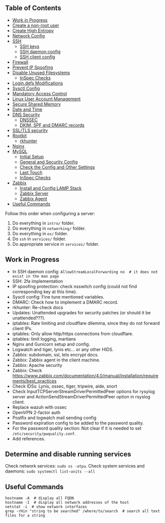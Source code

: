 ## Table of Contents
+ [Work in Progress](#work-in-progress)
+ [Create a non-root user](#create-a-non-root-user)
+ [Create High Entropy](#create-high-entropy)
+ [Network Config](#network-config)
+ [SSH](#ssh)
    + [SSH keys](#ssh-keys)
    + [SSH daemon config](#ssh-daemon-config)
    + [SSH client config](#ssh-client-config)
+ [Firewall](#firewall)
+ [Prevent IP Spoofing](#prevent-ip-spoofing)
+ [Disable Unused Filesystems](#disable-unused-filesystems)
    + [InSpec Checks](#inspec-checks)
+ [Login.defs Modifications](#login.defs-modifications)
+ [Sysctl Config](#sysctl-config)
+ [Mandatory Access Control](#mandatory-access-control)
+ [Linux User Account Management](#linux-user-account-management)
+ [Secure Shared Memory](#secure-shared-memory)
+ [Date and Time](#date-and-time)
+ [DNS Security](#dns-security)
    + [DNSSEC](#dnssec)
    + [DKIM, SPF and DMARC records](#dkim,-spf-and-dmarc-records)
+ [SSL/TLS security](#ssl/tls-security)
+ [Rootkit](#rootkit)
    + [rkhunter](#rkhunter)
+ [Nginx](#nginx)
+ [MySQL](#mysql)
    + [Initial Setup](#initial-setup)
    + [General and Security Config](#general-and-security-config)
    + [Check the Config and Other Settings](#check-the-config-and-other-settings)
    + [Last Touch](#last-touch)
    + [InSpec Checks](#inspec-checks)
+ [Zabbix](#Zabbix)
  + [Install and Config LAMP Stack](#install-and-config-lamp-stack)
  + [Zabbix Server](#zabbix-server)
  + [Zabbix Agent](#zabbix-agent)
+ [Useful Commands](#useful-commands)

Follow this order when configuring a server:
1. Do everything in `intro/` folder.
2. Do everything in `networking/` folder.
3. Do everything in `os/` folder.
4. Do `ssh` in `services/` folder.
5. Do appropriate service in `services/` folder.

## Work in Progress
+ In SSH daemon config: `AllowStreamLocalForwarding no  # it does not exist in the man page`
+ SSH: 2fa implementation
+ IP spoofing protection: check nsswitch config (could not find corresponding key at this time).
+ Sysctl config: Fine tune mentioned variables.
+ DMARC: Check how to implement a DMARC record.
+ rkhunter: Re-check docs
+ Updates: Unattended upgrades for security patches (or should it be unattended???).
+ iptables: Rate limiting and cloudflare dilemma, since they do not forward client IPs.
+ iptables: Only allow http/https connections from cloudflare.
+ iptables: limit logging, martians
+ Nginx and Gunicorn setup and config.
+ Logwatch and tiger, lynis etc... or any other HIDS.
+ Zabbix: subdomain, ssl, lets encrypt docs.
+ Zabbix: Zabbix agent in the client machine.
+ Zabbix: Apache security
+ Zabbix: Check https://www.zabbix.com/documentation/4.0/manual/installation/requirements/best_practices
+ Check IDSs: Lynis, ossec, tiger, tripwire, aide, snort
+ Check InputTCPServerStreamDriverPermittedPeer options for rysylog server and ActionSendStreamDriverPermittedPeer option in rsyslog client.
+ Replace wazuh with ossec
+ OpenVPN 2-factor auth
+ Postfix and logwatch mail sending config
+ Password expiration config to be added to the password quality.
+ For the password quality section: Not clear if it is needed to set `/etc/security/pwquality.conf`.
+ Add references.

## Determine and disable running services
Check network services: `sudo ss -atpu`. Check system services and daemons: `sudo systemctl list-units --all`

## Useful Commands
```shell
hostname -A  # display all FQDN
hostname -I  # display all network addresses of the host
netstat -i  # show network interfaces
grep -rHin "string to be searched" /where/to/search  # search all text files for a string
```
